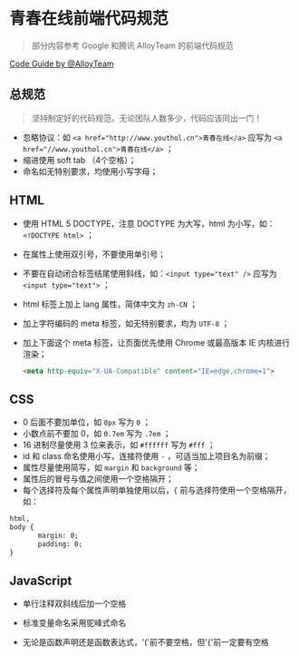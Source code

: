 # 青春在线前端代码规范

> 部分内容参考 Google 和腾讯 AlloyTeam 的前端代码规范

[Code Guide by @AlloyTeam](http://alloyteam.github.io/CodeGuide)

## 总规范

> 坚持制定好的代码规范，无论团队人数多少，代码应该同出一门！

* 忽略协议：如 `<a href="http://www.youthol.cn">青春在线</a>` 应写为 `<a href="//www.youthol.cn">青春在线</a>` ；
* 缩进使用 soft tab （4个空格）；
* 命名如无特别要求，均使用小写字母；

## HTML

* 使用 HTML 5 DOCTYPE，注意 DOCTYPE 为大写，html 为小写，如：`<!DOCTYPE html>` ；
* 在属性上使用双引号，不要使用单引号；
* 不要在自动闭合标签结尾使用斜线，如：`<input type="text" />` 应写为 `<input type="text">` ；
* html 标签上加上 lang 属性，简体中文为 `zh-CN` ；
* 加上字符编码的 meta 标签，如无特别要求，均为 `UTF-8` ；
* 加上下面这个 meta 标签，让页面优先使用 Chrome 或最高版本 IE 内核进行渲染；

   ```html
   <meta http-equiv="X-UA-Compatible" content="IE=edge,chrome=1">
   ```

## CSS

* 0 后面不要加单位，如 `0px` 写为 `0` ；
* 小数点前不要加 0，如 `0.7em` 写为 `.7em` ；
* 16 进制尽量使用 3 位来表示，如 `#ffffff` 写为 `#fff` ；
* id 和 class 命名使用小写，连接符使用 `-` ，可适当加上项目名为前缀；
* 属性尽量使用简写，如 `margin` 和 `background` 等；
* 属性后的冒号与值之间使用一个空格隔开；
* 每个选择符及每个属性声明单独使用以后，`{` 前与选择符使用一个空格隔开，如：
 ```html
 html,
body {
        margin: 0;
        padding: 0;
}
```

## JavaScript

* 单行注释双斜线后加一个空格
* 标准变量命名采用驼峰式命名
* 无论是函数声明还是函数表达式，'('前不要空格，但'{'前一定要有空格

   ​

   ​